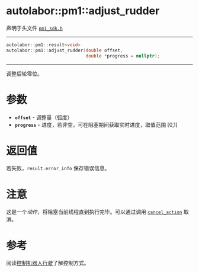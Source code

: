 # autolabor::pm1::adjust_rudder

声明于头文件 [`pm1_sdk.h`](https://github.com/autolaborcenter/pm1_sdk/blob/master/src/main/pm1_sdk.h)

------

```c++
autolabor::pm1::result<void>
autolabor::pm1::adjust_rudder(double offset,
                              double *progress = nullptr);
```

------

调整后轮零位。

# 参数

- **`offset`** - 调整量（弧度）
- **`progress`** - 进度，若非空，可在阻塞期间获取实时进度，取值范围 [0,1]

# 返回值

若失败，`result.error_info` 保存错误信息。

# 注意

这是一个*动作*，将阻塞当前线程直到执行完毕。可以通过调用 [`cancel_action`](cancel_action.md) 取消。

# 参考

阅读[控制机器人行驶](../../concepts/drive)了解控制方式。